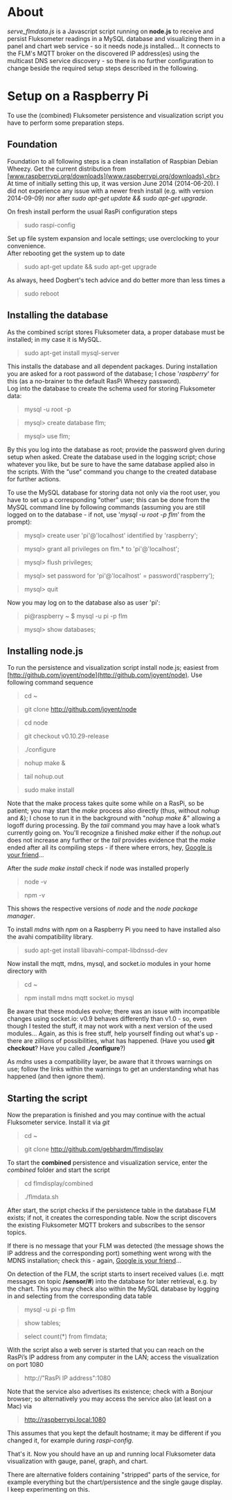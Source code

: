 # About

*serve_flmdata.js* is a Javascript script running on **node.js** to receive and persist Fluksometer readings in a MySQL database and visualizing them in a panel and chart web service - so it needs node.js installed...
It connects to the FLM's MQTT broker on the discovered IP address(es) using the multicast DNS service discovery - so there is no further configuration to change beside the required setup steps described in the following.

# Setup on a Raspberry Pi

To use the (combined) Fluksometer persistence and visualization script you have to perform some preparation steps. 

## Foundation

Foundation to all following steps is a clean installation of Raspbian Debian Wheezy. Get the current distribution from [www.raspberrypi.org/downloads](www.raspberrypi.org/downloads).<br>
At time of initially setting this up, it was version June 2014 (2014-06-20). I did not experience any issue with a newer fresh install (e.g. with version 2014-09-09) nor after *sudo apt-get update && sudo apt-get upgrade*.

On fresh install perform the usual RasPi configuration steps

> sudo raspi-config

Set up file system expansion and locale settings; use overclocking to your convenience.<br>
After rebooting get the system up to date

> sudo apt-get update && sudo apt-get upgrade

As always, heed Dogbert's tech advice and do better more than less times a

> sudo reboot

## Installing the database

As the combined script stores Fluksometer data, a proper database must be installed; in my case it is MySQL.

> sudo apt-get install mysql-server

This installs the database and all dependent packages. During installation you are asked for a root password of the database; I chose '*raspberry*' for this (as a no-brainer to the default RasPi Wheezy password).<br>
Log into the database to create the schema used for storing Fluksometer data:

> mysql -u root -p

> mysql> create database flm;

> mysql> use flm;

By this you log into the database as root; provide the password given during setup when asked. Create the database used in the logging script; chose whatever you like, but be sure to have the same database applied also in the scripts. With the “use“ command you change to the created database for further actions.

To use the MySQL database for storing data not only via the root user, you have to set up a corresponding "other" user; this can be done from the MySQL command line by following commands (assuming you are still logged on to the database - if not, use '*mysql -u root -p flm*' from the prompt):

> mysql> create user 'pi'@'localhost' identified by 'raspberry';

> mysql> grant all privileges on flm.* to 'pi'@'localhost';

> mysql> flush privileges;

> mysql> set password for 'pi'@'localhost' = password('raspberry');

> mysql> quit

Now you may log on to the database also as user 'pi':

> pi@raspberry ~ $ mysql -u pi -p flm

> mysql> show databases;

## Installing node.js

To run the persistence and visualization script install node.js; easiest from [http://github.com/joyent/node](http://github.com/joyent/node). Use following command sequence

> cd ~

> git clone http://github.com/joyent/node

> cd node

> git checkout v0.10.29-release

> ./configure

> nohup make &

> tail nohup.out

> sudo make install

Note that the make process takes quite some while on a RasPi, so be patient; you may start the *make* process also directly (thus, without *nohup* and *&*); I chose to run it in the background with "*nohup make &*" allowing a logoff during processing. By the *tail* command you may have a look what’s currently going on. You'll recognize a finished *make* either if the *nohup.out* does not increase any further or the *tail* provides evidence that the *make* ended after all its compiling steps - if there where errors, hey, [Google is your friend](www.giyf.com)...
 
After the *sude make install* check if node was installed properly 

> node -v

> npm -v

This shows the respective versions of *node* and the *node package manager*.

To install *mdns* with *npm* on a Raspberry Pi you need to have installed also the avahi compatibility library.

> sudo apt-get install libavahi-compat-libdnssd-dev

Now install the mqtt, mdns, mysql, and socket.io modules in your home directory with

> cd ~

> npm install mdns mqtt socket.io mysql

Be aware that these modules evolve; there was an issue with incompatible changes using socket.io: v0.9 behaves differently than v1.0 - so, even though I tested the stuff, it may not work with a next version of the used modules... Again, as this is free stuff, help yourself finding out what's up - there are zillions of possibilities, what has happened. (Have you used **git checkout**? Have you called **./configure**?)

As *mdns* uses a compatibility layer, be aware that it throws warnings on use; follow the links within the warnings to get an understanding what has happened (and then ignore them). 

## Starting the script

Now the preparation is finished and you may continue with the actual Fluksometer service. Install it via *git*

> cd ~

> git clone http://github.com/gebhardm/flmdisplay

To start the **combined** persistence and visualization service, enter the *combined* folder and start the script

> cd flmdisplay/combined

> ./flmdata.sh

After start, the script checks if the persistence table in the database FLM exists; if not, it creates the corresponding table. Now the script discovers the existing Fluksometer MQTT brokers and subscribes to the sensor topics.

If there is no message that your FLM was detected (the message shows the IP address and the corresponding port) something went wrong with the MDNS installation; check this - again, [Google is your friend](www.giyf.com)...

On detection of the FLM, the script starts to insert received values (i.e. mqtt messages on topic **/sensor/#**) into the database for later retrieval, e.g. by the chart. This you may check also within the MySQL database by logging in and selecting from the corresponding data table

> mysql -u pi -p flm

> show tables;

> select count(*) from flmdata;

With the script also a web server is started that you can reach on the RasPi’s IP address from any computer in the LAN; access the visualization on port 1080

> http://"RasPi IP address":1080

Note that the service also advertises its existence; check with a Bonjour browser; so alternatively you may access the service also (at least on a Mac) via

> http://raspberrypi.local:1080

This assumes that you kept the default hostname; it may be different if you changed it, for example during *raspi-config*.

That's it. Now you should have an up and running local Fluksometer data visualization with gauge, panel, graph, and chart.

There are alternative folders containing "stripped" parts of the service, for example everything but the chart/persistence and the single gauge display. I keep experimenting on this.